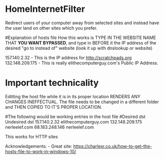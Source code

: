 # HomeInternetFilter
Redirect users of your computer away from selected sites and instead have the user land on other sites which you prefer.

#Explanation of hosts file
How this works is TYPE IN THE WEBSITE NAME THAT **YOU WANT BYPASSED**, and type in BEFORE it 
  the IP address of the desired "go to instead of" website (look it up with dnslookup or website)

 157.140.2.32 - This is the IP address for http://scratchpads.org
132.148.209.175  - This is really elithecomputerguy.com's Public IP Address. 

# Important technicality
Editting the host file while it is in its proper location RENDERS ANY CHANGES INEFFECTUAL.
The file needs to be changed in a different folder and THEN COPIED TO IT'S PROPER LOCATION.


#The following would be working entries in the host file 
#Desired dst      Undesired dst 
157.140.2.32 elithecomputerguy.com
132.148.209.175 nerleelef.com
68.183.248.146 nerleelef.com


This works for HTTP sites

Acknowledgements: 
      - Great site: https://charlesr.co.uk/how-to-get-the-hosts-file-to-work-in-windows-10/
